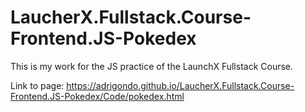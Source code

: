 # LaucherX.Fullstack.Course-Frontend.JS-Pokedex
This is my work for the JS practice of the LaunchX Fullstack Course.

Link to page: https://adrigondo.github.io/LaucherX.Fullstack.Course-Frontend.JS-Pokedex/Code/pokedex.html
